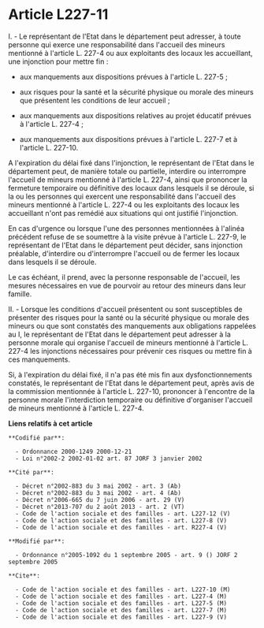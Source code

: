 # Article L227-11

I. - Le représentant de l'Etat dans le département peut adresser, à toute personne qui exerce une responsabilité dans
l'accueil des mineurs mentionné à l'article L. 227-4 ou aux exploitants des locaux les accueillant, une injonction pour
mettre fin :

- aux manquements aux dispositions prévues à l'article L. 227-5 ;

- aux risques pour la santé et la sécurité physique ou morale des mineurs que présentent les conditions de leur accueil ;

- aux manquements aux dispositions relatives au projet éducatif prévues à l'article L. 227-4 ;

- aux manquements aux dispositions prévues à l'article L. 227-7 et à l'article L. 227-10.

A l'expiration du délai fixé dans l'injonction, le représentant de l'Etat dans le département peut, de manière totale ou
partielle, interdire ou interrompre l'accueil de mineurs mentionné à l'article L. 227-4, ainsi que prononcer la fermeture
temporaire ou définitive des locaux dans lesquels il se déroule, si la ou les personnes qui exercent une responsabilité dans
l'accueil des mineurs mentionné à l'article L. 227-4 ou les exploitants des locaux les accueillant n'ont pas remédié aux
situations qui ont justifié l'injonction.

En cas d'urgence ou lorsque l'une des personnes mentionnées à l'alinéa précédent refuse de se soumettre à la visite prévue à
l'article L. 227-9, le représentant de l'Etat dans le département peut décider, sans injonction préalable, d'interdire ou
d'interrompre l'accueil ou de fermer les locaux dans lesquels il se déroule.

Le cas échéant, il prend, avec la personne responsable de l'accueil, les mesures nécessaires en vue de pourvoir au retour des
mineurs dans leur famille.

II. - Lorsque les conditions d'accueil présentent ou sont susceptibles de présenter des risques pour la santé ou la sécurité
physique ou morale des mineurs ou que sont constatés des manquements aux obligations rappelées au I, le représentant de
l'Etat dans le département peut adresser à la personne morale qui organise l'accueil de mineurs mentionné à l'article L.
227-4 les injonctions nécessaires pour prévenir ces risques ou mettre fin à ces manquements.

Si, à l'expiration du délai fixé, il n'a pas été mis fin aux dysfonctionnements constatés, le représentant de l'Etat dans le
département peut, après avis de la commission mentionnée à l'article L. 227-10, prononcer à l'encontre de la personne morale
l'interdiction temporaire ou définitive d'organiser l'accueil de mineurs mentionné à l'article L. 227-4.

**Liens relatifs à cet article**

	**Codifié par**:

	  - Ordonnance 2000-1249 2000-12-21
	  - Loi n°2002-2 2002-01-02 art. 87 JORF 3 janvier 2002

	**Cité par**:

	  - Décret n°2002-883 du 3 mai 2002 - art. 3 (Ab)
	  - Décret n°2002-883 du 3 mai 2002 - art. 4 (Ab)
	  - Décret n°2006-665 du 7 juin 2006 - art. 29 (V)
	  - Décret n°2013-707 du 2 août 2013 - art. 2 (VT)
	  - Code de l'action sociale et des familles - art. L227-12 (V)
	  - Code de l'action sociale et des familles - art. L227-8 (V)
	  - Code de l'action sociale et des familles - art. R227-4 (V)

	**Modifié par**:

	  - Ordonnance n°2005-1092 du 1 septembre 2005 - art. 9 () JORF 2 septembre 2005

	**Cite**:

	  - Code de l'action sociale et des familles - art. L227-10 (M)
	  - Code de l'action sociale et des familles - art. L227-4 (M)
	  - Code de l'action sociale et des familles - art. L227-5 (M)
	  - Code de l'action sociale et des familles - art. L227-7 (M)
	  - Code de l'action sociale et des familles - art. L227-9 (V)
